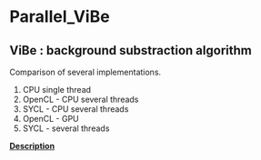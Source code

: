 # Parallel_ViBe
## ViBe : background substraction algorithm
Comparison of several implementations.
1. CPU single thread
2. OpenCL - CPU several threads
3. SYCL - CPU several threads
4. OpenCL - GPU
5. SYCL - several threads


__[Description](https://pzins.github.io)__

